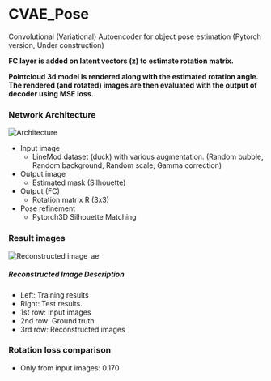 # CVAE_Pose
Convolutional (Variational) Autoencoder for object pose estimation (Pytorch version, Under construction)

**FC layer is added on latent vectors (z) to estimate rotation matrix.**

**Pointcloud 3d model is rendered along with the estimated rotation angle. The rendered (and rotated) images are then evaluated with the output of decoder using MSE loss.**

### Network Architecture
![Architecture](https://github.com/peytonhong/CVAE_Pose/blob/master/docs/structure(silhouette_matching).png)

* Input image
  * LineMod dataset (duck) with various augmentation. (Random bubble, Random background, Random scale, Gamma correction)
* Output image
  * Estimated mask (Silhouette)
* Output (FC)
  * Rotation matrix R (3x3)
* Pose refinement
  * Pytorch3D Silhouette Matching

### Result images
![Reconstructed image_ae](https://github.com/peytonhong/CVAE_Pose/blob/master/docs/image_at_epoch_9999(silhouette).png)

##### Reconstructed Image Description
* Left: Training results
* Right: Test results.
* 1st row: Input images
* 2nd row: Ground truth
* 3rd row: Reconstructed images

### Rotation loss comparison
* Only from input images: 0.170

